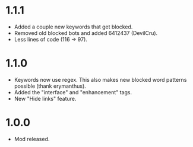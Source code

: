 # 1.1.1
- Added a couple new keywords that get blocked.
- Removed old blocked bots and added 6412437 (DevilCru).
- Less lines of code (116 -> 97).

# 1.1.0
- Keywords now use regex. This also makes new blocked word patterns possible (thank erymanthus).
- Added the "interface" and "enhancement" tags.
- New "Hide links" feature.

# 1.0.0
- Mod released.
